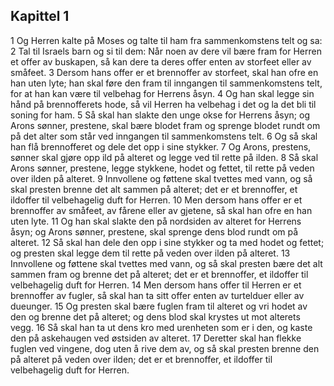 ## Kapittel 1

1 Og Herren kalte på Moses og talte til ham fra sammenkomstens telt og sa:
2 Tal til Israels barn og si til dem: Når noen av dere vil bære fram for Herren et offer av buskapen, så kan dere ta deres offer enten av storfeet eller av småfeet.
3 Dersom hans offer er et brennoffer av storfeet, skal han ofre en han uten lyte; han skal føre den fram til inngangen til sammenkomstens telt, for at han kan være til velbehag for Herrens åsyn.
4 Og han skal legge sin hånd på brennofferets hode, så vil Herren ha velbehag i det og la det bli til soning for ham.
5 Så skal han slakte den unge okse for Herrens åsyn; og Arons sønner, prestene, skal bære blodet fram og sprenge blodet rundt om på det alter som står ved inngangen til sammenkomstens telt.
6 Og så skal han flå brennofferet og dele det opp i sine stykker.
7 Og Arons, prestens, sønner skal gjøre opp ild på alteret og legge ved til rette på ilden.
8 Så skal Arons sønner, prestene, legge stykkene, hodet og fettet, til rette på veden over ilden på alteret.
9 Innvollene og føttene skal tvettes med vann, og så skal presten brenne det alt sammen på alteret; det er et brennoffer, et ildoffer til velbehagelig duft for Herren.
10 Men dersom hans offer er et brennoffer av småfeet, av fårene eller av gjetene, så skal han ofre en han uten lyte.
11 Og han skal slakte den på nordsiden av alteret for Herrens åsyn; og Arons sønner, prestene, skal sprenge dens blod rundt om på alteret.
12 Så skal han dele den opp i sine stykker og ta med hodet og fettet; og presten skal legge dem til rette på veden over ilden på alteret.
13 Innvollene og føttene skal tvettes med vann, og så skal presten bære det alt sammen fram og brenne det på alteret; det er et brennoffer, et ildoffer til velbehagelig duft for Herren.
14 Men dersom hans offer til Herren er et brennoffer av fugler, så skal han ta sitt offer enten av turtelduer eller av dueunger.
15 Og presten skal bære fuglen fram til alteret og vri hodet av den og brenne det på alteret; og dens blod skal krystes ut mot alterets vegg.
16 Så skal han ta ut dens kro med urenheten som er i den, og kaste den på askehaugen ved østsiden av alteret.
17 Deretter skal han flekke fuglen ved vingene, dog uten å rive dem av, og så skal presten brenne den på alteret på veden over ilden; det er et brennoffer, et ildoffer til velbehagelig duft for Herren.
